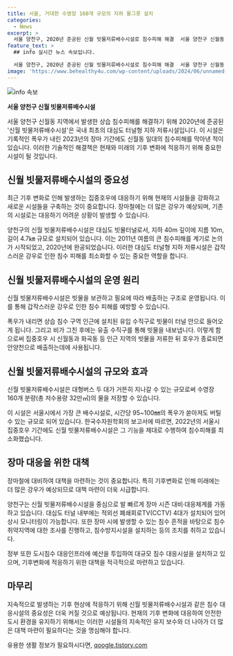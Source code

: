 ```yaml
---
title: 서울, 거대한 수영장 160개 규모의 지하 물그릇 설치
categories:
  - News
excerpt: >
  서울 양천구, 2020년 준공된 신월 빗물저류배수시설로 침수피해 해결  서울 양천구 신월동 상습 침수피해를 해결하기 위해 2020년 준공된 신월 빗물저류배수시설은 국내 최초의 대심도 터널형 지하 저류시설이다. 최근 장마로 인한 침수피해가 예상됨에 따라 이 시설은 더욱 중요해졌으며, 한국수자원학회 보고서에 따르면 이 시설이 활약하여 상습 침수 지역의 피해를 막았다. 향후 대규모 침수 대응시설 설치를 추진하고 있는데, 이는 환경부 장관의 방문과 함께 관심을 끌고 있다.
feature_text: >
  ## info 실시간 뉴스 속보입니다.

  서울 양천구, 2020년 준공된 신월 빗물저류배수시설로 침수피해 해결  서울 양천구 신월동 상습 침수피해를 해결하기 위해 2020년 준공된 신월 빗물저류배수시설은 국내 최초의 대심도 터널형 지하 저류시설이다. 최근 장마로 인한 침수피해가 예상됨에 따라 이 시설은 더욱 중요해졌으며, 한국수자원학회 보고서에 따르면 이 시설이 활약하여 상습 침수 지역의 피해를 막았다. 향후 대규모 침수 대응시설 설치를 추진하고 있는데, 이는 환경부 장관의 방문과 함께 관심을 끌고 있다.
image: 'https://www.behealthy4u.com/wp-content/uploads/2024/06/unnamed-file.png'
---
```


<p><img src="https://www.behealthy4u.com/wp-content/uploads/2024/06/unnamed-file.png" alt="info 속보" /></p>

<p><b>서울 양천구 신월 빗물저류배수시설</b></p>

<p>서울 양천구 신월동 지역에서 발생한 상습 침수피해를 해결하기 위해 2020년에 준공된 '신월 빗물저류배수시설'은 국내 최초의 대심도 터널형 지하 저류시설입니다. 이 시설은 기록적인 폭우가 내린 2023년의 장마 기간에도 신월동 일대의 침수피해를 막아낸 적이 있습니다. 이러한 기술적인 해결책은 현재와 미래의 기후 변화에 적응하기 위해 중요한 시설이 될 것입니다.</p>

<h2 data-ke-size="size26">신월 빗물저류배수시설의 중요성</h2>

<p data-ke-size="size16">최근 기후 변화로 인해 발생하는 집중호우에 대응하기 위해 현재의 시설들을 강화하고 새로운 시설들을 구축하는 것이 중요합니다. 장마철에는 더 많은 강우가 예상되며, 기존의 시설로는 대응하기 어려운 상황이 발생할 수 있습니다.</p>

<p>양천구의 신월 빗물저류배수시설은 대심도 빗물터널로서, 지하 40m 깊이에 지름 10m, 길이 4.7㎞ 규모로 설치되어 있습니다. 이는 2011년 여름의 큰 침수피해를 계기로 논의가 시작되었고, 2020년에 완공되었습니다. 이러한 대심도 터널형 지하 저류시설은 갑작스러운 강우로 인한 침수 피해를 최소화할 수 있는 중요한 역할을 합니다.</p>

<h2 data-ke-size="size26">신월 빗물저류배수시설의 운영 원리</h2>

<p data-ke-size="size16">신월 빗물저류배수시설은 빗물을 보관하고 필요에 따라 배출하는 구조로 운영됩니다. 이를 통해 갑작스러운 강우로 인한 침수 피해를 예방할 수 있습니다.</p>

<p>폭우가 내리면 상습 침수 구역 인근에 설치된 유입 수직구로 빗물이 터널 안으로 들어오게 됩니다. 그리고 비가 그친 후에는 유출 수직구를 통해 빗물을 내보냅니다. 이렇게 함으로써 집중호우 시 신월동과 화곡동 등 인근 지역의 빗물을 저류한 뒤 호우가 종료되면 안양천으로 배출하는데에 사용됩니다.</p>

<h2 data-ke-size="size26">신월 빗물저류배수시설의 규모와 효과</h2>

<p data-ke-size="size16">신월 빗물저류배수시설은 대형버스 두 대가 거뜬히 지나갈 수 있는 규모로써 수영장 160개 분량(총 저수용량 32만㎥)의 물을 저장할 수 있습니다.</p>

<p>이 시설은 서울시에서 가장 큰 배수시설로, 시간당 95~100㎜의 폭우가 쏟아져도 버틸 수 있는 규모로 되어 있습니다. 한국수자원학회의 보고서에 따르면, 2022년의 서울시 집중호우 기간에도 신월 빗물저류배수시설은 그 기능을 제대로 수행하여 침수피해를 최소화했습니다.</p>

<h2 data-ke-size="size26">장마 대응을 위한 대책</h2>

<p data-ke-size="size16">장마철에 대비하여 대책을 마련하는 것이 중요합니다. 특히 기후변화로 인해 미래에는 더 많은 강우가 예상되므로 대책 마련이 더욱 시급합니다.</p>

<p>양천구는 신월 빗물저류배수시설을 중심으로 발 빠르게 장마 시즌 대비·대응체계를 가동하고 있습니다. 대심도 터널 내부에는 적외선 폐쇄회로TV(CCTV) 4대가 설치되어 있어 상시 모니터링이 가능합니다. 또한 장마 시에 발생할 수 있는 침수 흔적을 바탕으로 침수취약지역에 대한 조사를 진행하고, 침수방지시설을 설치하는 등의 조치를 취하고 있습니다.</p>

<p>정부 또한 도시침수 대응인프라에 예산을 투입하여 대규모 침수 대응시설을 설치하고 있으며, 기후변화에 적응하기 위한 대책을 적극적으로 마련하고 있습니다.</p>

<h2 data-ke-size="size26">마무리</h2>

<p data-ke-size="size16">지속적으로 발생하는 기후 현상에 적응하기 위해 신월 빗물저류배수시설과 같은 침수 대응시설의 중요성은 더욱 커질 것으로 예상됩니다. 현재의 기후 변화에 대응하여 안전한 도시 환경을 유지하기 위해서는 이러한 시설들의 지속적인 유지 보수와 더 나아가 더 많은 대책 마련이 필요하다는 것을 명심해야 합니다.</p>
유용한 생활 정보가 필요하시다면, <a href="https://qoogle.tistory.com" rel="dofollow">qoogle.tistory.com</a>


